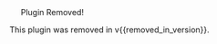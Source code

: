 <div class="alert alert-danger" role="alert"><span class="fa-lg glyphicon glyphicon-remove-circle"></span>&nbsp;&nbsp;&nbsp;&nbsp; <span class="fa-lg">Plugin Removed!</span>
</div>

This plugin was removed in v{{removed_in_version}}.